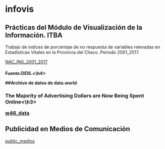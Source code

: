 # infovis

## Prácticas del Módulo de Visualización de la Información. ITBA

Trabajo de indices de porcentaje de no respuesta de variables relevadas en Estadisticas Vitales en la Provincia del Chaco.
Periodo 2001_2017.


  [NAC_ING_2001_2017](https://cdlezana.github.io/infovis/Nac_NR_2001.html)
  <h4>Fuente:DEIS.<\h4>

##Archivo de datos de data.world
  <h3>The Majority of Advertising Dollars are Now Being Spent Online<\h3>

  [w46_data](https://cdlezana.github.io/infovis/w46_data.tsv)


## Publicidad en Medios de Comunicación
  [public_medios](https:/cdlezana.github.io/infovis/public_medios.html)

